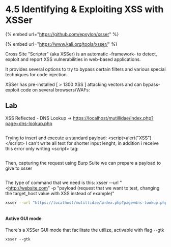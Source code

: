 # 4.5 Identifying & Exploiting XSS with XSSer

{% embed url="https://github.com/epsylon/xsser" %}

{% embed url="https://www.kali.org/tools/xsser/" %}

Cross Site "Scripter" (aka XSSer) is an automatic -framework- to detect, exploit and report XSS vulnerabilities in web-based applications.

It provides several options to try to bypass certain filters and various special techniques for code injection.

XSSer has pre-installed \[ > 1300 XSS ] attacking vectors and can bypass-exploit code on several browsers/WAFs:

## Lab

XSS Reflected - DNS Lookup -> [https://localhost/mutillidae/index.php?page=dns-lookup.php](https://localhost/mutillidae/index.php?page=dns-lookup.php)

<figure><img src="../../.gitbook/assets/image (23).png" alt=""><figcaption></figcaption></figure>

Trying to insert and execute a standard payload: \<script>alert("XSS")\</script> I can't write all text for shorter input lenght, in addition i receive this error only writing \<script> tag:

<figure><img src="../../.gitbook/assets/image (25).png" alt=""><figcaption></figcaption></figure>

Then, capturing the request using Burp Suite we can prepare a payload to give to xsser

<figure><img src="../../.gitbook/assets/image (27).png" alt=""><figcaption></figcaption></figure>

The type of command that we need is this: xsser --url "\<http://website.com" -p "payload (request that we want to test, changing the target\_host value with XSS instead of example)"

```bash
xsser --url "https://localhost/mutillidae/index.php?page=dns-lookup.php" -p "target_host=XSS&dns-lookup-php-submit-button=Lookup+DNS"
```

<figure><img src="../../.gitbook/assets/image (28).png" alt=""><figcaption></figcaption></figure>

#### Active GUI mode

There's a XSSer GUI mode that facilitate the utilize, activable with  flag --gtk

`xsser --gtk`

<figure><img src="../../.gitbook/assets/image (21).png" alt=""><figcaption></figcaption></figure>
